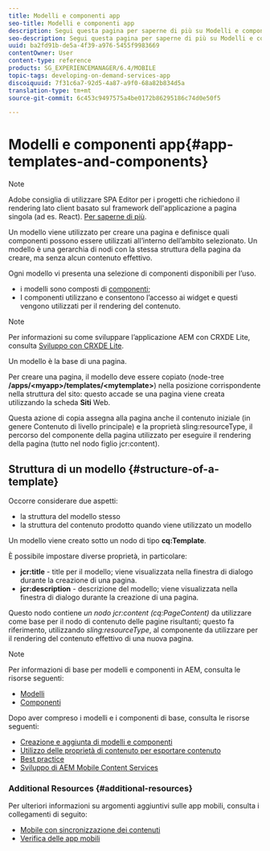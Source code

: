 ```yaml
---
title: Modelli e componenti app
seo-title: Modelli e componenti app
description: Segui questa pagina per saperne di più su Modelli e componenti per app. Fornisce informazioni dettagliate sulla struttura dei modelli.
seo-description: Segui questa pagina per saperne di più su Modelli e componenti per app. Fornisce informazioni dettagliate sulla struttura dei modelli.
uuid: ba2fd91b-de5a-4f39-a976-5455f9983669
contentOwner: User
content-type: reference
products: SG_EXPERIENCEMANAGER/6.4/MOBILE
topic-tags: developing-on-demand-services-app
discoiquuid: 7f31c6a7-92d5-4a87-a9f0-68a82b834d5a
translation-type: tm+mt
source-git-commit: 6c453c9497575a4be0172b86295186c74d0e50f5

---
```



# Modelli e componenti app{#app-templates-and-components}

>[!NOTE]
>
>Adobe consiglia di utilizzare SPA Editor per i progetti che richiedono il rendering lato client basato sul framework dell&#39;applicazione a pagina singola (ad es. React). [Per saperne di più](/help/sites-developing/spa-overview.md).

Un modello viene utilizzato per creare una pagina e definisce quali componenti possono essere utilizzati all’interno dell’ambito selezionato. Un modello è una gerarchia di nodi con la stessa struttura della pagina da creare, ma senza alcun contenuto effettivo.

Ogni modello vi presenta una selezione di componenti disponibili per l’uso.

* i modelli sono composti di [componenti](/help/sites-developing/components.md);
* I componenti utilizzano e consentono l’accesso ai widget e questi vengono utilizzati per il rendering del contenuto.

>[!NOTE]
>
>Per informazioni su come sviluppare l’applicazione AEM con CRXDE Lite, consulta [Sviluppo con CRXDE Lite](/help/sites-developing/developing-with-crxde-lite.md).

Un modello è la base di una pagina.

Per creare una pagina, il modello deve essere copiato (node-tree **/apps/&lt;myapp>/templates/&lt;mytemplate>**) nella posizione corrispondente nella struttura del sito: questo accade se una pagina viene creata utilizzando la scheda **Siti** Web.

Questa azione di copia assegna alla pagina anche il contenuto iniziale (in genere Contenuto di livello principale) e la proprietà sling:resourceType, il percorso del componente della pagina utilizzato per eseguire il rendering della pagina (tutto nel nodo figlio jcr:content).

## Struttura di un modello {#structure-of-a-template}

Occorre considerare due aspetti:

* la struttura del modello stesso
* la struttura del contenuto prodotto quando viene utilizzato un modello

Un modello viene creato sotto un nodo di tipo **cq:Template**.

È possibile impostare diverse proprietà, in particolare:

* **jcr:title** - title per il modello; viene visualizzata nella finestra di dialogo durante la creazione di una pagina.
* **jcr:description** - descrizione del modello; viene visualizzata nella finestra di dialogo durante la creazione di una pagina.

Questo nodo contiene *un nodo jcr:content (cq:PageContent)* da utilizzare come base per il nodo di contenuto delle pagine risultanti; questo fa riferimento, utilizzando *sling:resourceType*, al componente da utilizzare per il rendering del contenuto effettivo di una nuova pagina.

>[!NOTE]
>
>Per informazioni di base per modelli e componenti in AEM, consulta le risorse seguenti:
>
>* [Modelli](/help/sites-developing/templates.md)
>* [Componenti](/help/sites-developing/components.md)
>



Dopo aver compreso i modelli e i componenti di base, consulta le risorse seguenti:

* [Creazione e aggiunta di modelli e componenti](/help/mobile/mobile-ondemand-app-templates.md)
* [Utilizzo delle proprietà di contenuto per esportare contenuto](/help/mobile/on-demand-content-properties-exporting.md)
* [Best practice](/help/mobile/best-practices-aem-mobile.md)
* [Sviluppo di AEM Mobile Content Services](/help/mobile/developing-content-services.md)

### Additional Resources {#additional-resources}

Per ulteriori informazioni su argomenti aggiuntivi sulle app mobili, consulta i collegamenti di seguito:

* [Mobile con sincronizzazione dei contenuti](/help/mobile/mobile-ondemand-contentsync.md)
* [Verifica delle app mobili](/help/mobile/develop-mobile-apps-testing.md)

